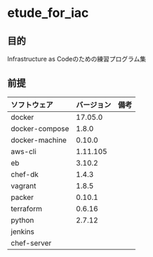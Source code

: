 # etude_for_iac

## 目的
Infrastructure as Codeのための練習プログラム集

## 前提
| ソフトウェア     | バージョン    | 備考         |
|:---------------|:-------------|:------------|
| docker         | 17.05.0      |             |
| docker-compose | 1.8.0        |             |
| docker-machine | 0.10.0       |             |
| aws-cli        | 1.11.105     |             |
| eb             | 3.10.2       |             |
| chef-dk        | 1.4.3        |             |
| vagrant        | 1.8.5        |             |
| packer         | 0.10.1       |             |
| terraform      | 0.6.16       |             |
| python         | 2.7.12       |             |
| jenkins        |              |             |
| chef-server    |              |             |
